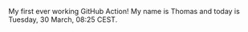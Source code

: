 My first ever working GitHub Action!
My name is Thomas and today is Tuesday, 30 March, 08:25 CEST. 
